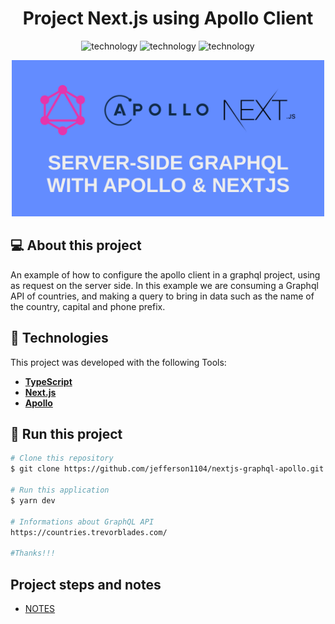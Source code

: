 <h1 align="center">
  Project Next.js using Apollo Client
</h1>

<p align="center">
  <img alt="technology" src="https://img.shields.io/badge/TypeScript-007ACC?style=for-the-badge&logo=typescript&logoColor=white">
  <img alt="technology" src="https://img.shields.io/badge/Next-black?style=for-the-badge&logo=next.js&logoColor=white">
  <img alt="technology" src="https://img.shields.io/badge/Apollo%20GraphQL-311C87?&style=for-the-badge&logo=Apollo%20GraphQL&logoColor=white"> 
</p>

<p align="center">
  <img src="./assets/banner.png" width="500" alt="home do ignews">
</p>

## 💻 About this project

An example of how to configure the apollo client in a graphql project, using as request on the server side. In this example we are consuming a Graphql API of countries, and making a query to bring in data such as the name of the country, capital and phone prefix.
## :hammer: Technologies
This project was developed with the following Tools:
- **[TypeScript](https://www.typescriptlang.org/)**
- **[Next.js](https://nextjs.org/)**
- **[Apollo](https://www.apollographql.com/docs/react/)**


## 🚀 Run this project
```bash
# Clone this repository
$ git clone https://github.com/jefferson1104/nextjs-graphql-apollo.git

# Run this application
$ yarn dev

# Informations about GraphQL API
https://countries.trevorblades.com/

#Thanks!!!
```

## Project steps and notes
- [NOTES](./assets/NOTES.md)